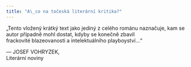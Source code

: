 ```yaml
---
title: "A\_co na točeská literární kritika?"
---
```


„Tento vložený krátký text jako jediný z celého románu naznačuje, kam se autor případně mohl dostat, kdyby se konečně zbavil  
frackovité blazeovanosti a intelektuálního playboyství…“

— JOSEF VOHRYZEK,  
Literární noviny
